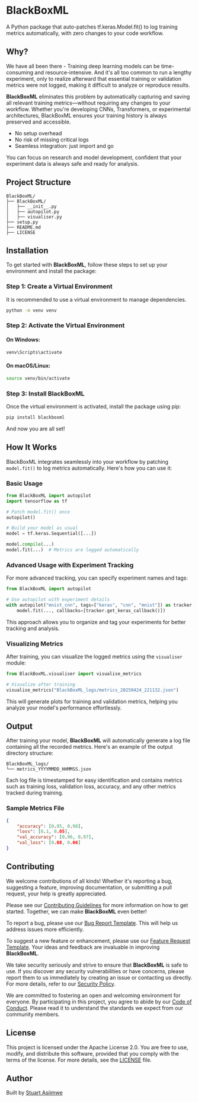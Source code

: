 # BlackBoxML

A Python package that auto-patches tf.keras.Model.fit() to log training metrics automatically, with zero changes to your code workflow.

## Why?
We have all been there - Training deep learning models can be time-consuming and resource-intensive. And it's all too common to run a lengthy experiment, only to realize afterward that essential training or validation metrics were not logged, making it difficult to analyze or reproduce results.

**BlackBoxML** eliminates this problem by automatically capturing and saving all relevant training metrics—without requiring any changes to your workflow. Whether you're developing CNNs, Transformers, or experimental architectures, BlackBoxML ensures your training history is always preserved and accessible.

- No setup overhead
- No risk of missing critical logs
- Seamless integration: just import and go

You can focus on research and model development, confident that your experiment data is always safe and ready for analysis.

## Project Structure

```
BlackBoxML/
├── BlackBoxML/
│   ├── __init__.py
│   ├── autopilot.py
│   ├── visualiser.py
├── setup.py
├── README.md
├── LICENSE
```

## Installation

To get started with **BlackBoxML**, follow these steps to set up your environment and install the package:

### Step 1: Create a Virtual Environment

It is recommended to use a virtual environment to manage dependencies.

```bash
python -m venv venv
```

### Step 2: Activate the Virtual Environment

#### On Windows:
```bash
venv\Scripts\activate
```

#### On macOS/Linux:
```bash
source venv/bin/activate
```

### Step 3: Install BlackBoxML

Once the virtual environment is activated, install the package using pip:

```bash
pip install blackboxml
```

And now you are all set! 

## How It Works

BlackBoxML integrates seamlessly into your workflow by patching `model.fit()` to log metrics automatically. Here's how you can use it:

### Basic Usage

```python
from BlackBoxML import autopilot
import tensorflow as tf

# Patch model.fit() once
autopilot()

# Build your model as usual
model = tf.keras.Sequential([...])

model.compile(...)
model.fit(...)  # Metrics are logged automatically
```

### Advanced Usage with Experiment Tracking

For more advanced tracking, you can specify experiment names and tags:

```python
from BlackBoxML import autopilot

# Use autopilot with experiment details
with autopilot("mnist_cnn", tags=["keras", "cnn", "mnist"]) as tracker:
    model.fit(..., callbacks=[tracker.get_keras_callback()])
```

This approach allows you to organize and tag your experiments for better tracking and analysis.

### Visualizing Metrics

After training, you can visualize the logged metrics using the `visualiser` module:

```python
from BlackBoxML.visualiser import visualise_metrics

# Visualize after training
visualise_metrics("BlackBoxML_logs/metrics_20250424_221132.json")
```

This will generate plots for training and validation metrics, helping you analyze your model's performance effortlessly.

## Output

After training your model, **BlackBoxML** will automatically generate a log file containing all the recorded metrics. Here's an example of the output directory structure:

```
BlackBoxML_logs/
└── metrics_YYYYMMDD_HHMMSS.json
```

Each log file is timestamped for easy identification and contains metrics such as training loss, validation loss, accuracy, and any other metrics tracked during training.
### Sample Metrics File

```json
{
    "accuracy": [0.95, 0.98],
    "loss": [0.1, 0.05],
    "val_accuracy": [0.96, 0.97],
    "val_loss": [0.08, 0.06]
}
```

## Contributing

We welcome contributions of all kinds! Whether it's reporting a bug, suggesting a feature, improving documentation, or submitting a pull request, your help is greatly appreciated. 

Please see our [Contributing Guidelines](./.github/CONTRIBUTING.MD) for more information on how to get started. Together, we can make **BlackBoxML** even better!

To report a bug, please use our [Bug Report Template](./.github/ISSUE_TEMPLATE/bug_report.md). This will help us address issues more efficiently.

To suggest a new feature or enhancement, please use our [Feature Request Template](./.github/ISSUE_TEMPLATE/feature_request.md). Your ideas and feedback are invaluable in improving **BlackBoxML**.

We take security seriously and strive to ensure that **BlackBoxML** is safe to use. If you discover any security vulnerabilities or have concerns, please report them to us immediately by creating an issue or contacting us directly. For more details, refer to our [Security Policy](./.github/SECURITY.MD).

We are committed to fostering an open and welcoming environment for everyone. By participating in this project, you agree to abide by our [Code of Conduct](./.github/CODE_OF_CONDUCT.MD). Please read it to understand the standards we expect from our community members.

## License

This project is licensed under the Apache License 2.0. You are free to use, modify, and distribute this software, provided that you comply with the terms of the license. For more details, see the [LICENSE](./LICENSE) file.

## Author

Built by [Stuart Asiimwe](https://www.linkedin.com/in/stuartasiimwe/)

